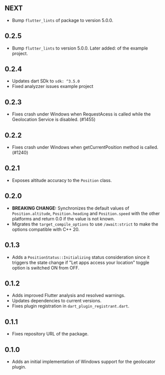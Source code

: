 ## NEXT

- Bump `flutter_lints` of package to version 5.0.0.

## 0.2.5

- Bump `flutter_lints` to version 5.0.0. Later added: of the example project.

## 0.2.4

* Updates dart SDk to `sdk: ^3.5.0`
* Fixed analyzzer issues example project

## 0.2.3

* Fixes crash under Windows when RequestAcess is called while the Geolocation Service is disabled. (#1455)

## 0.2.2

* Fixes crash under Windows when getCurrentPosition method is called. (#1240)

## 0.2.1

* Exposes altitude accuracy to the `Position` class.

## 0.2.0

* **BREAKING CHANGE:** Synchronizes the default values of `Position.altitude`, `Position.heading` and `Position.speed` with the other platforms and return 0.0 if the value is not known.
* Migrates the `target_compile_options` to use `/await:strict` to make the options compatible with C++ 20.

## 0.1.3

* Adds a `PositionStatus::Initializing` status consideration since it triggers the state change 
if "Let apps access your location" toggle option is switched ON from OFF.

## 0.1.2

* Adds improved Flutter analysis and resolved warnings.
* Updates dependencies to current versions.
* Fixes plugin registration in `dart_plugin_registrant.dart`.

## 0.1.1

* Fixes repository URL of the package.

## 0.1.0

* Adds an initial implementation of Windows support for the geolocator plugin.
